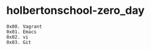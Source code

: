 # holbertonschool-zero_day
```Zero-Day Holberton projects:
0x00. Vagrant
0x01. Emacs
0x02. vi
0x03. Git
